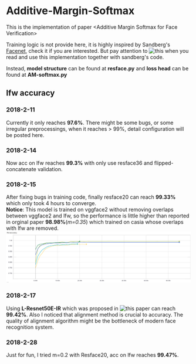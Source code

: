# Additive-Margin-Softmax
This is the implementation of paper &lt;Additive Margin Softmax for Face Verification>

Training logic is not provide here, it is highly inspired by Sandberg's [Facenet](https://github.com/davidsandberg/facenet), check it if you are interested. But pay attention to ![this](https://github.com/Joker316701882/Additive-Margin-Softmax/issues/1) when you read and use this implementation together with sandberg's code. 

Instead, 
**model structure** can be found at **resface.py** 
and 
**loss head** can be found at **AM-softmax.py**

## lfw accuracy

### 2018-2-11
Currently it only reaches **97.6%**. There might be some bugs, or some irregular preprocessings, when it reaches > 99%, detail configuration will be posted here.

### 2018-2-14
Now acc on lfw reaches **99.3%** with only use resface36 and flipped-concatenate validation.

### 2018-2-15
After fixing bugs in training code, finally resface20 can reach **99.33%** which only took 4 hours to converge.  
**Notice**:
This model is trained on vggface2 without removing overlaps between vggface2 and lfw, so the performance is little higher than reported in orginal paper **98.98%**(*m=0.35*) which trained on casia whose overlaps with lfw are removed.
![lfw](./tfboard/lfw_acc.png)

### 2018-2-17
Using **L-Resnet50E-IR** which was proposed in ![this paper](https://arxiv.org/abs/1801.07698) can reach **99.42%**. Also I noticed that alignment method is crucial to accuracy. The quality of alignment algorithm might be the bottleneck of modern face recognition system.

### 2018-2-28
Just for fun, I tried m=0.2 with Resface20, acc on lfw reaches **99.47%**.
